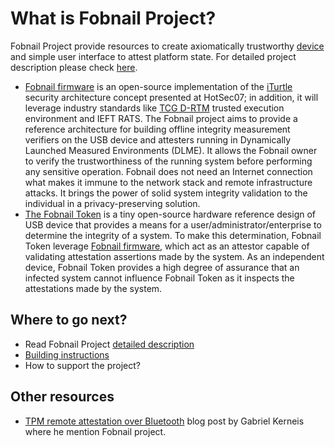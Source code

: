 # What is Fobnail Project?

Fobnail Project provide resources to create axiomatically trustworthy
[device][mccune] and simple user interface to attest platform state. For
detailed project description please check [here](description).

* [Fobnail firmware][fobnail_fw] is an open-source implementation of the
  [iTurtle][mccune] security architecture concept presented at HotSec07; in addition, it
  will leverage industry standards like [TCG D-RTM][tcg_drtm] trusted execution environment
  and IEFT RATS. The Fobnail project aims to provide a reference architecture
  for building offline integrity measurement verifiers on the USB device and
  attesters running in Dynamically Launched Measured Environments (DLME). It
  allows the Fobnail owner to verify the trustworthiness of the running system
  before performing any sensitive operation. Fobnail does not need an Internet
  connection what makes it immune to the network stack and remote
  infrastructure attacks. It brings the power of solid system integrity
  validation to the individual in a privacy-preserving solution.
* [The Fobnail Token](fobnail_token) is a tiny open-source hardware reference
  design of USB device that provides a means for a
  user/administrator/enterprise to determine the integrity of a system. To make
  this determination, Fobnail Token leverage [Fobnail firmware][fobnail_fw],
  which act as an attestor capable of validating attestation assertions made by
  the system. As an independent device, Fobnail Token provides a high degree of
  assurance that an infected system cannot influence Fobnail Token as it
  inspects the attestations made by the system.

## Where to go next?

* Read Fobnail Project [detailed description](description.md)
* [Building instructions](building.md)
* How to support the project?

## Other resources

* [TPM remote attestation over Bluetooth][gkerneis] blog post by Gabriel
  Kerneis where he mention Fobnail project.

[mccune]: https://www.usenix.org/legacy/event/hotsec07/tech/full_papers/mccune/mccune_html/index.html
[fobnail_fw]: https://github.com/fobnail/fobnail
[tcg_drtm]: https://trustedcomputinggroup.org/wp-content/uploads/DRTM-Specification-Overview_June2013.pdf
[gkerneis]: https://gabriel.kerneis.info/2021/11/local_attestation/

